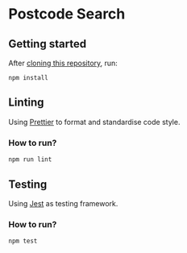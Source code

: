 # Postcode Search

## Getting started

After [cloning this repository](https://help.github.com/en/articles/cloning-a-repository), run:

```shell
npm install
```

## Linting

Using [Prettier](https://prettier.io/) to format and standardise code style.

### How to run?

```shell
npm run lint
```

## Testing

Using [Jest](https://jestjs.io/) as testing framework.

### How to run?

```shell
npm test
```